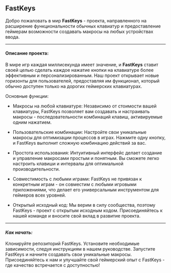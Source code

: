 ## FastKeys


Добро пожаловать в мир __FastKeys__ - проекта, направленного на расширение функциональности обычных клавиатур и предоставление геймерам возможности создавать макросы на любых устройствах ввода.

---


#### Описание проекта:

В мире игр каждая миллисекунда имеет значение, и __FastKeys__ ставит своей целью сделать каждое нажатие кнопки на клавиатуре более эффективным и персонализированным. Наш проект открывает новые горизонты для пользователей, предоставляя им функционал, который обычно доступен только на дорогих геймерских клавиатурах.

Основные функции:

* Макросы на любой клавиатуре: Независимо от стоимости вашей клавиатуры, FastKeys позволяет вам создавать и настраивать макросы - последовательности комбинаций клавиш, активируемые одним нажатием.

* Пользовательские комбинации: Настройте свои уникальные макросы для оптимизации процессов в играх. Нажмите одну кнопку, и FastKeys выполнит сложную комбинацию действий за вас.

* Простота использования: Интуитивный интерфейс делает создание и управление макросами простым и понятным. Вы сможете легко настроить клавиши и интервалы для оптимальной производительности.

* Совместимость с любыми играми: FastKeys не привязан к конкретным играм - он совместим с любыми игровыми приложениями, что делает его универсальным инструментом для геймеров всех уровней.

* Открытый исходный код: Мы верим в силу сообщества, поэтому FastKeys - проект с открытым исходным кодом. Присоединяйтесь к нашей команде и вносите свой вклад в развитие проекта.

---

#### _Как начать:_

Клонируйте репозиторий FastKeys.
Установите необходимые зависимости, следуя инструкциям в нашем руководстве.
Запустите FastKeys и начните создавать свои уникальные макросы.
Присоединяйтесь к нам и улучшайте свой геймерский опыт с FastKeys - где качество встречается с доступностью!